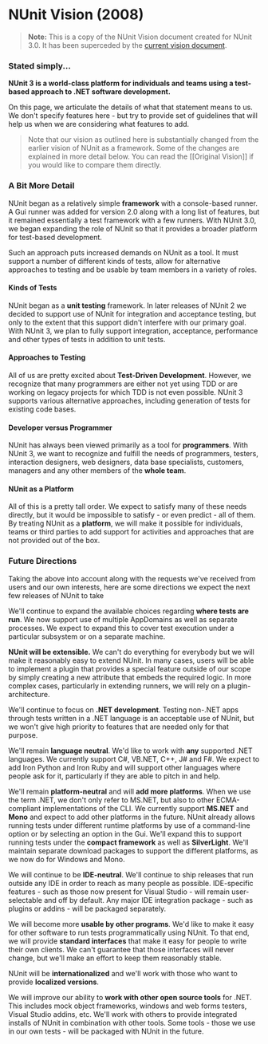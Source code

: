 # NUnit Vision (2008)

> **Note:** This is a copy of the NUnit Vision document created for NUnit 3.0. It has been superceded by the [current vision document](https://github.com/nunit/governance/blob/master/vision.md).

### Stated simply...

**NUnit 3 is a world-class platform for individuals and teams using a test-based approach to .NET software development.**

On this page, we articulate the details of what that statement means to us. We don't specify features here - but try to provide set of guidelines that will help us when we are considering what features to add.

> Note that our vision as outlined here is substantially changed from the earlier vision of NUnit as a framework. Some of the changes are explained in more detail below. You can read the [[Original Vision]] if you would like to compare them directly.

### A Bit More Detail

NUnit began as a relatively simple **framework** with a console-based runner. A Gui runner was added for version 2.0 along with a long list of features, but it remained essentially a test framework with a few runners. With NUnit 3.0, we began expanding the role of NUnit so that it provides a broader platform for test-based development.

Such an approach puts increased demands on NUnit as a tool. It must support a number of different kinds of tests, allow for alternative approaches to testing and be usable by team members in a variety of roles.

#### Kinds of Tests

NUnit began as a **unit testing** framework. In later releases of NUnit 2 we decided to support use of NUnit for integration and acceptance testing, but only to the extent that this support didn't interfere with our primary goal. With NUnit 3, we plan to fully support integration, acceptance, performance and other types of tests in addition to unit tests.

#### Approaches to Testing

All of us are pretty excited about **Test-Driven Development**. However, we recognize that many programmers are either not yet using TDD or are working on legacy projects for which TDD is not even possible. NUnit 3 supports various alternative approaches, including generation of tests for existing code bases.

#### Developer versus Programmer

NUnit has always been viewed primarily as a tool for **programmers**. With NUnit 3, we want to recognize and fulfill the needs of programmers, testers, interaction designers, web designers, data base specialists, customers, managers and any other members of the **whole team**.

#### NUnit as a Platform

All of this is a pretty tall order. We expect to satisfy many of these needs directly, but it would be impossible to satisfy - or even predict - all of them. By treating NUnit as a **platform**, we will make it possible for individuals, teams or third parties to add support for activities and approaches that are not provided out of the box.

### Future Directions

Taking the above into account along with the requests we've received from users and our own interests, here are some directions we expect the next few releases of NUnit to take

We'll continue to expand the available choices regarding **where tests are run**. We now support use of multiple AppDomains as well as separate processes. We expect to expand this to cover test execution under a particular subsystem or on a separate machine.

**NUnit will be extensible.** We can't do everything for everybody but we will make it reasonably easy to extend NUnit. In many cases, users will be able to implement a plugin that provides a special feature outside of our scope by simply creating a new attribute that embeds the required logic. In more complex cases, particularly in extending runners, we will rely on a plugin-architecture.

We'll continue to focus on **.NET development**. Testing non-.NET apps through tests written in a .NET language is an acceptable use of NUnit, but we won't give high priority to features that are needed only for that purpose.

We'll remain **language neutral**. We'd like to work with **any** supported .NET languages. We currently support C#, VB.NET, C++, J# and F#. We expect to add Iron Python and Iron Ruby and will support other languages where people ask for it, particularly if they are able to pitch in and help.

We'll remain **platform-neutral** and will **add more platforms**. When we use the term .NET, we don't only refer to MS.NET, but also to other ECMA-compliant implementations of the CLI. We currently support **MS.NET** and **Mono** and expect to add other platforms in the future. NUnit already allows running tests under different runtime platforms by use of a command-line option or by selecting an option in the Gui. We'll expand this to support running tests under the **compact framework** as well as **SilverLight**. We'll maintain separate download packages to support the different platforms, as we now do for Windows and Mono.

We will continue to be **IDE-neutral**. We'll continue to ship releases that run outside any IDE in order to reach as many people as possible. IDE-specific features - such as those now present for Visual Studio - will remain user-selectable and off by default. Any major IDE integration package - such as plugins or addins - will be packaged separately.

We will become more **usable by other programs**. We'd like to make it easy for other software to run tests programmatically using NUnit. To that end, we will provide **standard interfaces** that make it easy for people to write their own clients. We can't guarantee that those interfaces will never change, but we'll make an effort to keep them reasonably stable.

NUnit will be **internationalized** and we'll work with those who want to provide **localized versions**.

We will improve our ability to **work with other open source tools** for .NET. This includes mock object frameworks, windows and web forms testers, Visual Studio addins, etc. We'll work with others to provide integrated installs of NUnit in combination with other tools. Some tools - those we use in our own tests - will be packaged with NUnit in the future.

